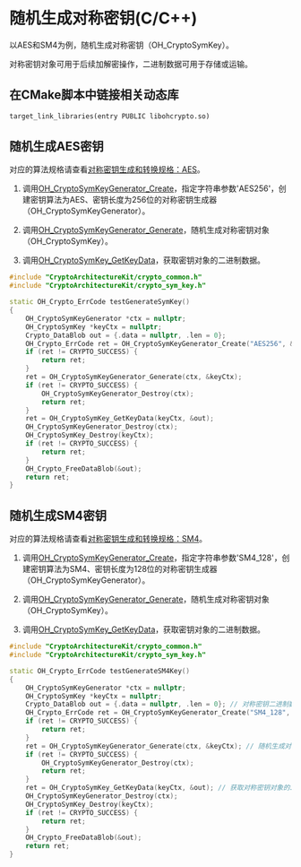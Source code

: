 # 随机生成对称密钥(C/C++)

<!--Kit: Crypto Architecture Kit-->
<!--Subsystem: Security-->
<!--Owner: @zxz--3-->
<!--Designer: @lanming-->
<!--Tester: @PAFT-->
<!--Adviser: @zengyawen-->

以AES和SM4为例，随机生成对称密钥（OH_CryptoSymKey）。

对称密钥对象可用于后续加解密操作，二进制数据可用于存储或运输。

## 在CMake脚本中链接相关动态库
```txt
target_link_libraries(entry PUBLIC libohcrypto.so)
```

## 随机生成AES密钥

对应的算法规格请查看[对称密钥生成和转换规格：AES](crypto-sym-key-generation-conversion-spec.md#aes)。

1. 调用[OH_CryptoSymKeyGenerator_Create](../../reference/apis-crypto-architecture-kit/capi-crypto-sym-key-h.md#oh_cryptosymkeygenerator_create)，指定字符串参数'AES256'，创建密钥算法为AES、密钥长度为256位的对称密钥生成器（OH_CryptoSymKeyGenerator）。

2. 调用[OH_CryptoSymKeyGenerator_Generate](../../reference/apis-crypto-architecture-kit/capi-crypto-sym-key-h.md#oh_cryptosymkeygenerator_generate)，随机生成对称密钥对象（OH_CryptoSymKey）。

3. 调用[OH_CryptoSymKey_GetKeyData](../../reference/apis-crypto-architecture-kit/capi-crypto-sym-key-h.md#oh_cryptosymkey_getkeydata)，获取密钥对象的二进制数据。

```c++
#include "CryptoArchitectureKit/crypto_common.h"
#include "CryptoArchitectureKit/crypto_sym_key.h"

static OH_Crypto_ErrCode testGenerateSymKey()
{
    OH_CryptoSymKeyGenerator *ctx = nullptr;
    OH_CryptoSymKey *keyCtx = nullptr;
    Crypto_DataBlob out = {.data = nullptr, .len = 0};
    OH_Crypto_ErrCode ret = OH_CryptoSymKeyGenerator_Create("AES256", &ctx);
    if (ret != CRYPTO_SUCCESS) {
        return ret;
    }
    ret = OH_CryptoSymKeyGenerator_Generate(ctx, &keyCtx);
    if (ret != CRYPTO_SUCCESS) {
        OH_CryptoSymKeyGenerator_Destroy(ctx);
        return ret;
    }
    ret = OH_CryptoSymKey_GetKeyData(keyCtx, &out);
    OH_CryptoSymKeyGenerator_Destroy(ctx);
    OH_CryptoSymKey_Destroy(keyCtx);
    if (ret != CRYPTO_SUCCESS) {
        return ret;
    }
    OH_Crypto_FreeDataBlob(&out);
    return ret;
}
```

## 随机生成SM4密钥

对应的算法规格请查看[对称密钥生成和转换规格：SM4](crypto-sym-key-generation-conversion-spec.md#sm4)。

1. 调用[OH_CryptoSymKeyGenerator_Create](../../reference/apis-crypto-architecture-kit/capi-crypto-sym-key-h.md#oh_cryptosymkeygenerator_create)，指定字符串参数'SM4_128'，创建密钥算法为SM4、密钥长度为128位的对称密钥生成器（OH_CryptoSymKeyGenerator）。

2. 调用[OH_CryptoSymKeyGenerator_Generate](../../reference/apis-crypto-architecture-kit/capi-crypto-sym-key-h.md#oh_cryptosymkeygenerator_generate)，随机生成对称密钥对象（OH_CryptoSymKey）。

3. 调用[OH_CryptoSymKey_GetKeyData](../../reference/apis-crypto-architecture-kit/capi-crypto-sym-key-h.md#oh_cryptosymkey_getkeydata)，获取密钥对象的二进制数据。

```c++
#include "CryptoArchitectureKit/crypto_common.h"
#include "CryptoArchitectureKit/crypto_sym_key.h"

static OH_Crypto_ErrCode testGenerateSM4Key()
{
    OH_CryptoSymKeyGenerator *ctx = nullptr;
    OH_CryptoSymKey *keyCtx = nullptr;
    Crypto_DataBlob out = {.data = nullptr, .len = 0}; // 对称密钥二进制数据。
    OH_Crypto_ErrCode ret = OH_CryptoSymKeyGenerator_Create("SM4_128", &ctx); // 创建对称密钥生成器。
    if (ret != CRYPTO_SUCCESS) {
        return ret;
    }
    ret = OH_CryptoSymKeyGenerator_Generate(ctx, &keyCtx); // 随机生成对称密钥对象。
    if (ret != CRYPTO_SUCCESS) {
        OH_CryptoSymKeyGenerator_Destroy(ctx);
        return ret;
    }
    ret = OH_CryptoSymKey_GetKeyData(keyCtx, &out); // 获取对称密钥对象的二进制数据。
    OH_CryptoSymKeyGenerator_Destroy(ctx);
    OH_CryptoSymKey_Destroy(keyCtx);
    if (ret != CRYPTO_SUCCESS) {
        return ret;
    }
    OH_Crypto_FreeDataBlob(&out);
    return ret;
}
```
